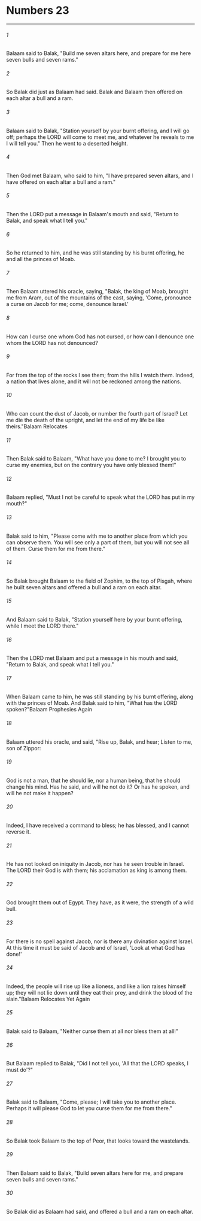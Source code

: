 # Numbers 23
***



###### 1 
Balaam said to Balak, "Build me seven altars here, and prepare for me here seven bulls and seven rams." 

###### 2 
So Balak did just as Balaam had said. Balak and Balaam then offered on each altar a bull and a ram. 

###### 3 
Balaam said to Balak, "Station yourself by your burnt offering, and I will go off; perhaps the LORD will come to meet me, and whatever he reveals to me I will tell you." Then he went to a deserted height. 

###### 4 
Then God met Balaam, who said to him, "I have prepared seven altars, and I have offered on each altar a bull and a ram." 

###### 5 
Then the LORD put a message in Balaam's mouth and said, "Return to Balak, and speak what I tell you." 

###### 6 
So he returned to him, and he was still standing by his burnt offering, he and all the princes of Moab. 

###### 7 
Then Balaam uttered his oracle, saying, "Balak, the king of Moab, brought me from Aram, out of the mountains of the east, saying, 'Come, pronounce a curse on Jacob for me; come, denounce Israel.' 

###### 8 
How can I curse one whom God has not cursed, or how can I denounce one whom the LORD has not denounced? 

###### 9 
For from the top of the rocks I see them; from the hills I watch them. Indeed, a nation that lives alone, and it will not be reckoned among the nations. 

###### 10 
Who can count the dust of Jacob, or number the fourth part of Israel? Let me die the death of the upright, and let the end of my life be like theirs."Balaam Relocates 

###### 11 
Then Balak said to Balaam, "What have you done to me? I brought you to curse my enemies, but on the contrary you have only blessed them!" 

###### 12 
Balaam replied, "Must I not be careful to speak what the LORD has put in my mouth?" 

###### 13 
Balak said to him, "Please come with me to another place from which you can observe them. You will see only a part of them, but you will not see all of them. Curse them for me from there." 

###### 14 
So Balak brought Balaam to the field of Zophim, to the top of Pisgah, where he built seven altars and offered a bull and a ram on each altar. 

###### 15 
And Balaam said to Balak, "Station yourself here by your burnt offering, while I meet the LORD there." 

###### 16 
Then the LORD met Balaam and put a message in his mouth and said, "Return to Balak, and speak what I tell you." 

###### 17 
When Balaam came to him, he was still standing by his burnt offering, along with the princes of Moab. And Balak said to him, "What has the LORD spoken?"Balaam Prophesies Again 

###### 18 
Balaam uttered his oracle, and said, "Rise up, Balak, and hear; Listen to me, son of Zippor: 

###### 19 
God is not a man, that he should lie, nor a human being, that he should change his mind. Has he said, and will he not do it? Or has he spoken, and will he not make it happen? 

###### 20 
Indeed, I have received a command to bless; he has blessed, and I cannot reverse it. 

###### 21 
He has not looked on iniquity in Jacob, nor has he seen trouble in Israel. The LORD their God is with them; his acclamation as king is among them. 

###### 22 
God brought them out of Egypt. They have, as it were, the strength of a wild bull. 

###### 23 
For there is no spell against Jacob, nor is there any divination against Israel. At this time it must be said of Jacob and of Israel, 'Look at what God has done!' 

###### 24 
Indeed, the people will rise up like a lioness, and like a lion raises himself up; they will not lie down until they eat their prey, and drink the blood of the slain."Balaam Relocates Yet Again 

###### 25 
Balak said to Balaam, "Neither curse them at all nor bless them at all!" 

###### 26 
But Balaam replied to Balak, "Did I not tell you, 'All that the LORD speaks, I must do'?" 

###### 27 
Balak said to Balaam, "Come, please; I will take you to another place. Perhaps it will please God to let you curse them for me from there." 

###### 28 
So Balak took Balaam to the top of Peor, that looks toward the wastelands. 

###### 29 
Then Balaam said to Balak, "Build seven altars here for me, and prepare seven bulls and seven rams." 

###### 30 
So Balak did as Balaam had said, and offered a bull and a ram on each altar.
